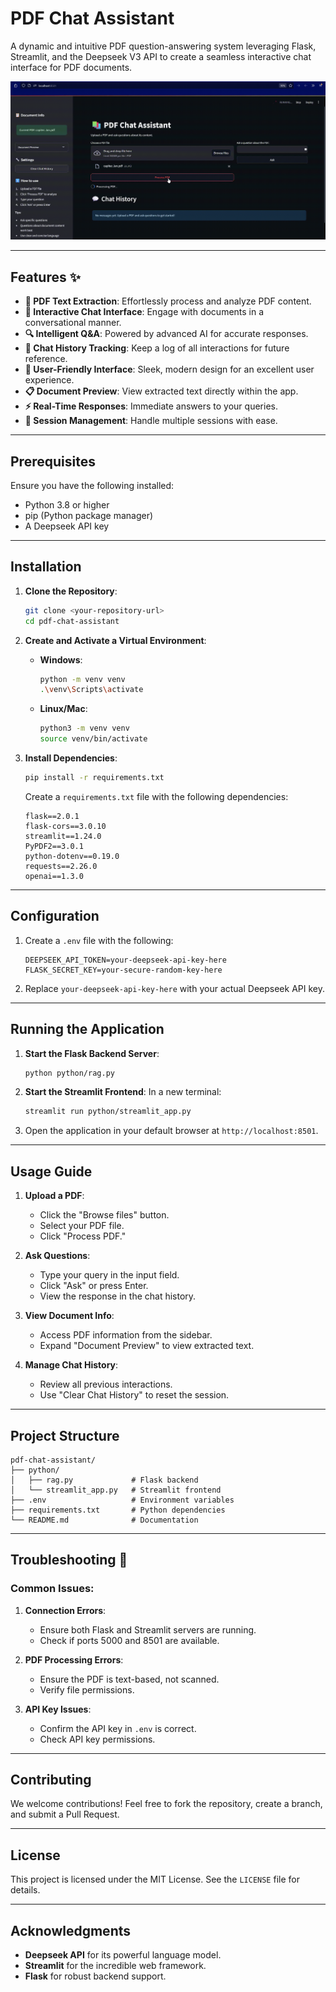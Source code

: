 
# PDF Chat Assistant 

A dynamic and intuitive PDF question-answering system leveraging Flask, Streamlit, and the Deepseek V3 API to create a seamless interactive chat interface for PDF documents.

![PDF Chat Assistant Demo](demo.gif)

---

## Features ✨

- **📄 PDF Text Extraction**: Effortlessly process and analyze PDF content.
- **💬 Interactive Chat Interface**: Engage with documents in a conversational manner.
- **🔍 Intelligent Q&A**: Powered by advanced AI for accurate responses.
- **📝 Chat History Tracking**: Keep a log of all interactions for future reference.
- **🎨 User-Friendly Interface**: Sleek, modern design for an excellent user experience.
- **📋 Document Preview**: View extracted text directly within the app.
- **⚡ Real-Time Responses**: Immediate answers to your queries.
- **🔄 Session Management**: Handle multiple sessions with ease.

---

## Prerequisites 

Ensure you have the following installed:
- Python 3.8 or higher
- pip (Python package manager)
- A Deepseek API key

---

## Installation 

1. **Clone the Repository**:
   ```bash
   git clone <your-repository-url>
   cd pdf-chat-assistant
   ```

2. **Create and Activate a Virtual Environment**:
   - **Windows**:
     ```bash
     python -m venv venv
     .\venv\Scripts\activate
     ```
   - **Linux/Mac**:
     ```bash
     python3 -m venv venv
     source venv/bin/activate
     ```

3. **Install Dependencies**:
   ```bash
   pip install -r requirements.txt
   ```

   Create a `requirements.txt` file with the following dependencies:
   ```
   flask==2.0.1
   flask-cors==3.0.10
   streamlit==1.24.0
   PyPDF2==3.0.1
   python-dotenv==0.19.0
   requests==2.26.0
   openai==1.3.0
   ```

---

## Configuration 

1. Create a `.env` file with the following:
   ```env
   DEEPSEEK_API_TOKEN=your-deepseek-api-key-here
   FLASK_SECRET_KEY=your-secure-random-key-here
   ```

2. Replace `your-deepseek-api-key-here` with your actual Deepseek API key.

---

## Running the Application 

1. **Start the Flask Backend Server**:
   ```bash
   python python/rag.py
   ```

2. **Start the Streamlit Frontend**:
   In a new terminal:
   ```bash
   streamlit run python/streamlit_app.py
   ```

3. Open the application in your default browser at `http://localhost:8501`.

---

## Usage Guide 

1. **Upload a PDF**:
   - Click the "Browse files" button.
   - Select your PDF file.
   - Click "Process PDF."

2. **Ask Questions**:
   - Type your query in the input field.
   - Click "Ask" or press Enter.
   - View the response in the chat history.

3. **View Document Info**:
   - Access PDF information from the sidebar.
   - Expand "Document Preview" to view extracted text.

4. **Manage Chat History**:
   - Review all previous interactions.
   - Use "Clear Chat History" to reset the session.

---

## Project Structure 

```
pdf-chat-assistant/
├── python/
│   ├── rag.py             # Flask backend
│   └── streamlit_app.py   # Streamlit frontend
├── .env                   # Environment variables
├── requirements.txt       # Python dependencies
└── README.md              # Documentation
```

---

## Troubleshooting 🔧

### Common Issues:

1. **Connection Errors**:
   - Ensure both Flask and Streamlit servers are running.
   - Check if ports 5000 and 8501 are available.

2. **PDF Processing Errors**:
   - Ensure the PDF is text-based, not scanned.
   - Verify file permissions.

3. **API Key Issues**:
   - Confirm the API key in `.env` is correct.
   - Check API key permissions.

---

## Contributing 

We welcome contributions! Feel free to fork the repository, create a branch, and submit a Pull Request.

---

## License 

This project is licensed under the MIT License. See the `LICENSE` file for details.

---

## Acknowledgments 

- **Deepseek API** for its powerful language model.
- **Streamlit** for the incredible web framework.
- **Flask** for robust backend support.
